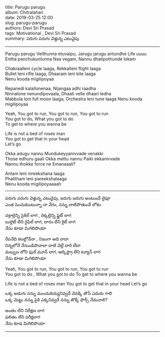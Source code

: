 title: Parugu parugu  
album: Chitralahari  
date: 2019-03-25 12:00  
slug: parugu-parugu  
authors: Devi Sri Prasad   
tags: Motivational , Devi Sri Prasad  
summary: పరుగు పరుగు వెళ్తున్న ఎటువైపు  


------------

Parugu parugu Velthunna etuvaipu, Jarugu jarugu antundhe Life uuuu  
Entha penchukuntunna Naa vegam, Nannu dhatipothunde lokam       

Chakraalleni cycle laaga, Rekkalleni flight laaga  
Bullet leni rifle laaga, Dhaaram leni kite laaga  
Nenu kooda migilipoyaa  


Repanedi kalallonenaa, Nijangaa adhi raadha  
Ninnalone nenundipovaala, Dhaati velle dhaari ledha  
Mabbula loni full moon laaga, Orchestra leni tune laaga
Nenu kooda migilipoyaa

Yeah, You got to run, You got to run, You got to run   
You got to do,  What you got to do  
To get to where you wanna be  

Life is not a bed of roses man  
You got to get that in your head  
Let’s go

Okka adugu nannu Mundukeyyanivvade venakki      
Those edhuru gaali Okka mettu nannu  Paiki ekkanivvade      
Nannu thokke force ne Emanaaali?

Antam leni nireekshana laaga  
Phalitham leni pareekshalaaga  
Nenu kooda migilipoyaaaah  

------------

పరుగు పరుగు వెళ్తున్న ఎటువైపు, జరుగు జరుగు అంటుందే లైఫూ  
ఎంత పెంచుకుంటున్నా నా వేగం, నన్ను దాటిపొతుందే లోకం  

చక్రాల్లెన్ని సైకిల్ లాగ , రెక్కల్లెన్ని ఫ్లైట్ లాగ  
బుల్లెట్ లేని రైఫిల్ లాగ, దారం లేని కైట్ లాగ  
నేను కూడా మిగిలిపొయా    

రేపనేది కలల్లోనేనా  , నిజంగా అది రాదా  
నిన్నలోనే నేనుండిపొవాలా  దాటి వెల్లే దారి లేదా  
మబ్బుల లోని ఫుల్ మూన్ లాగ, ఆర్కెస్ట్రా లేని ట్యూన్ లాగ   
నేను కూడా మిగిలిపొయా  
 
Yeah, You got to run, You got to run, You got to run  
You got to do , What you got to do 
To get to where you wanna be

Life is not a bed of roses man
You got to get that in your head
Let’s go

ఒక్క అడుగు నన్ను ముందుకెయ్యనివ్వదే వెనక్కి తొసే ఎదురు గాలి  
ఒక్క మెట్టు నన్ను పైకి ఎక్కనివ్వదే నన్ను తొక్కే ఫొర్స్ నేమనాలి?  

అంతం లేని నిరీక్షణ లాగ  
ఫలితం లేని పరీక్షలాగ  
నేను కూడ మిగిలిపొయా   

------------


<!-- [Parugu parugu]({filename}/articles/Movies/Chitralahari/parugu_parugu_english.md) -->
<!-- ![parugu_parugu]({static}/img/parugu_parugu_telugu.png) -->

